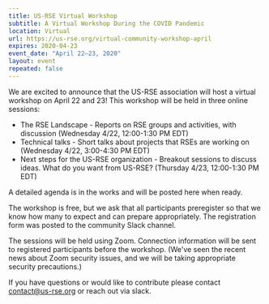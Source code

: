 ```yaml
---
title: US-RSE Virtual Workshop
subtitle: A Virtual Workshop During the COVID Pandemic
location: Virtual
url: https://us-rse.org/virtual-community-workshop-april
expires: 2020-04-23
event_date: "April 22–23, 2020"
layout: event
repeated: false
---
```


We are excited to announce that the US-RSE association will host a virtual workshop on April 22 and 23!  This workshop will be held in three online sessions:

- The RSE Landscape - Reports on RSE groups and activities, with discussion (Wednesday 4/22, 12:00-1:30 PM EDT)
- Technical talks - Short talks about projects that RSEs are working on (Wednesday 4/22, 3:00-4:30 PM EDT)
- Next steps for the US-RSE organization - Breakout sessions to discuss ideas. What do you want from US-RSE? (Thursday 4/23, 12:00-1:30 PM EDT)

A detailed agenda is in the works and will be posted here when ready.

The workshop is free, but we ask that all participants preregister so that we know how many to expect and can prepare appropriately.  The registration form was posted to the community Slack channel.

The sessions will be held using Zoom.  Connection information will be sent to registered participants before the workshop.  (We've seen the recent news about Zoom security issues, and we will be taking appropriate security precautions.)

If you have questions or would like to contribute please contact contact@us-rse.org or reach out via slack. 
